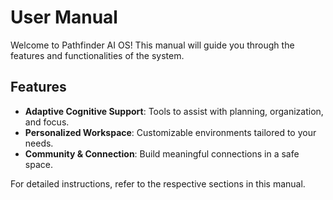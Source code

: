 # User Manual

Welcome to Pathfinder AI OS! This manual will guide you through the features and functionalities of the system.

## Features

- **Adaptive Cognitive Support**: Tools to assist with planning, organization, and focus.
- **Personalized Workspace**: Customizable environments tailored to your needs.
- **Community & Connection**: Build meaningful connections in a safe space.

For detailed instructions, refer to the respective sections in this manual.

